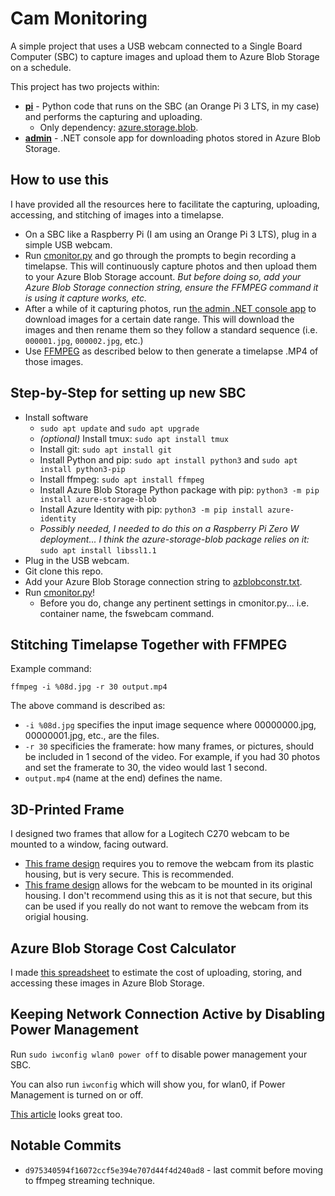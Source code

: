# Cam Monitoring
A simple project that uses a USB webcam connected to a Single Board Computer (SBC) to capture images and upload them to Azure Blob Storage on a schedule.

This project has two projects within:
- **[pi](./pi/)** - Python code that runs on the SBC (an Orange Pi 3 LTS, in my case) and performs the capturing and uploading.
    - Only dependency: [azure.storage.blob](https://pypi.org/project/azure-storage-blob/).
- **[admin](./admin/)** - .NET console app for downloading photos stored in Azure Blob Storage.

## How to use this
I have provided all the resources here to facilitate the capturing, uploading, accessing, and stitching of images into a timelapse.

- On a SBC like a Raspberry Pi (I am using an Orange Pi 3 LTS), plug in a simple USB webcam.
- Run [cmonitor.py](./src/pi/cmonitor.py) and go through the prompts to begin recording a timelapse. This will continuously capture photos and then upload them to your Azure Blob Storage account. *But before doing so, add your Azure Blob Storage connection string, ensure the FFMPEG command it is using it capture works, etc.*
- After a while of it capturing photos, run [the admin .NET console app](./src/admin/) to download images for a certain date range. This will download the images and then rename them so they follow a standard sequence (i.e. `000001.jpg`, `000002.jpg`, etc.)
- Use [FFMPEG](https://www.ffmpeg.org/) as described below to then generate a timelapse .MP4 of those images.

## Step-by-Step for setting up new SBC
- Install software
    - `sudo apt update` and `sudo apt upgrade`
    - *(optional)* Install tmux: `sudo apt install tmux`
    - Install git: `sudo apt install git`
    - Install Python and pip: `sudo apt install python3` and `sudo apt install python3-pip`
    - Install ffmpeg: `sudo apt install ffmpeg` 
    - Install Azure Blob Storage Python package with pip: `python3 -m pip install azure-storage-blob`
    - Install Azure Identity with pip: `python3 -m pip install azure-identity`
    - *Possibly needed, I needed to do this on a Raspberry Pi Zero W deployment... I think the azure-storage-blob package relies on it:* `sudo apt install libssl1.1`
- Plug in the USB webcam.
- Git clone this repo.
- Add your Azure Blob Storage connection string to [azblobconstr.txt](./src/azblobconstr.txt).
- Run [cmonitor.py](./src/pi/cmonitor.py)!
    - Before you do, change any pertinent settings in cmonitor.py... i.e. container name, the fswebcam command.

## Stitching Timelapse Together with FFMPEG
Example command:
```
ffmpeg -i %08d.jpg -r 30 output.mp4
```

The above command is described as:
- `-i %08d.jpg` specifies the input image sequence where 00000000.jpg, 00000001.jpg, etc., are the files.
- `-r 30` specificies the framerate: how many frames, or pictures, should be included in 1 second of the video. For example, if you had 30 photos and set the framerate to 30, the video would last 1 second.
- `output.mp4` (name at the end) defines the name.

## 3D-Printed Frame
I designed two frames that allow for a Logitech C270 webcam to be mounted to a window, facing outward.
- [This frame design](https://www.thingiverse.com/thing:6859186) requires you to remove the webcam from its plastic housing, but is very secure. This is recommended.
- [This frame design](https://www.thingiverse.com/thing:6806473) allows for the webcam to be mounted in its original housing. I don't recommend using this as it is not that secure, but this can be used if you really do not want to remove  the webcam from its origial housing.

## Azure Blob Storage Cost Calculator
I made [this spreadsheet](https://github.com/TimHanewich/cam-monitor/releases/download/1/azure-calculator.xlsx) to estimate the cost of uploading, storing, and accessing these images in Azure Blob Storage.

## Keeping Network Connection Active by Disabling Power Management
Run `sudo iwconfig wlan0 power off` to disable power management your SBC.

You can also run `iwconfig` which will show you, for wlan0, if Power Management is turned on or off.

[This article](https://www.dzombak.com/blog/2023/12/maintaining-a-solid-wifi-connection-on-raspberry-pi/) looks great too.

## Notable Commits
- `d975340594f16072ccf5e394e707d44f4d240ad8` - last commit before moving to ffmpeg streaming technique.